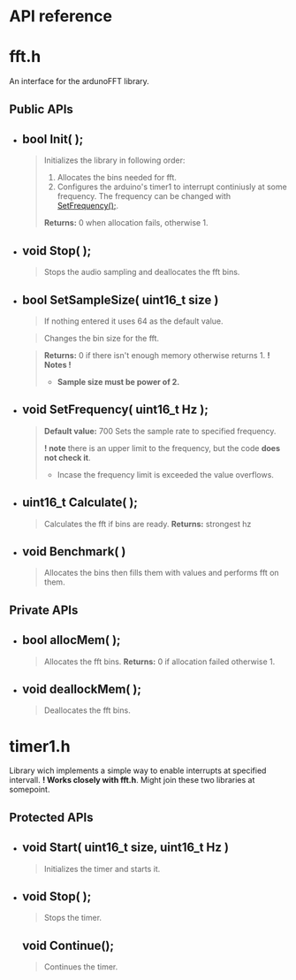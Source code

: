 # API reference

  

  

# fft.h

An interface for the ardunoFFT library.

## Public APIs

* ## bool **Init**( );

  >Initializes the library in following order:
  > 1. Allocates the bins needed for fft.
  > 2. Configures the arduino's timer1 to interrupt continiusly at some frequency.
  > The frequency can be changed with [SetFrequency();](#void-setfrequency-uint16_t-hz-).
  >
   >**Returns:** 0 when allocation fails, otherwise 1.

* ## void **Stop**( );

  > Stops the audio sampling and deallocates the fft bins.

  

* ## bool **SetSampleSize**( uint16_t size )

  > If nothing entered it uses 64 as the default value.

  >Changes the bin size for the fft.

	> **Returns:** 0 if there isn't enough memory otherwise returns 1.
	> **! Notes !**
	> * ****Sample size must be power of 2.****

* ## void **SetFrequency**( uint16_t Hz );
	> **Default value:** 700
	> Sets the sample rate to specified frequency.
	>
	> **! note** there is an upper limit to the frequency, but the code **does not check it**.
	> * Incase the frequency limit is exceeded the value overflows.

  

* ## uint16_t **Calculate**( );

	> Calculates the fft if bins are ready.
	> **Returns:** strongest hz

  

* ## void **Benchmark**( )
	> Allocates the bins then fills them with values and performs fft on them.

  

## Private APIs

* ## bool **allocMem**( );
	>Allocates the fft bins.
	>**Returns:** 0 if allocation failed otherwise 1.

* ## void **deallockMem**( );

	> Deallocates the fft bins.

  
  

# timer1.h

Library wich implements a simple way to enable interrupts at specified intervall. **! Works closely with fft.h**. Might join these two libraries at somepoint.

  

## Protected APIs

* ## void **Start**( uint16_t size, uint16_t Hz )
	> Initializes the timer and starts it.
	

* ## void **Stop**( );
	> Stops the timer.
	## void Continue();
	> Continues the timer.
